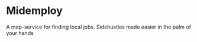 # Midemploy
A map-service for finding local jobs. Sidehustles made easier in the palm of your hands
